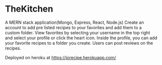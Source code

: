 # TheKitchen

A MERN stack application(Mongo, Express, React, Node.js) Create an account to add pre listed recipes to your favorites and add them to a custom folder. View favorites by selecting your username in the top right and select your profile or click the heart icon. Inside the profile, you can add your favorite recipes to a folder you create. Users can post reviews on the recipes.


Deployed on heroku at https://jorecipe.herokuapp.com/
